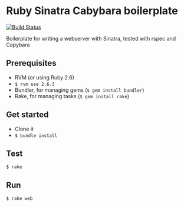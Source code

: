 # Ruby Sinatra Cabybara boilerplate

[![Build Status](https://travis-ci.org/quii/ruby-sinatra-capybara-boilerplate.svg?branch=master)](https://travis-ci.org/quii/ruby-sinatra-capybara-boilerplate)

Boilerplate for writing a webserver with Sinatra, tested with rspec and Capybara

## Prerequisites

- RVM (or using Ruby 2.6)
- `$ rvm use 2.6.3`
- Bundler, for managing gems (`$ gem install bundler`)
- Rake, for managing tasks (`$ gem install rake`)

## Get started

- Clone it
- `$ bundle install`

## Test

`$ rake`

## Run

`$ rake web`
